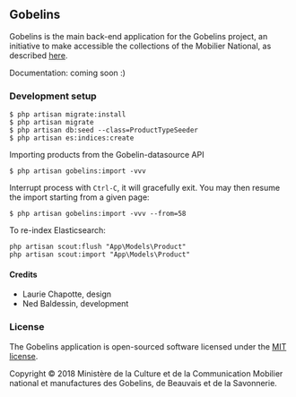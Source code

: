 ## Gobelins

Gobelins is the main back-end application for the Gobelins project, an initiative to make accessible the
collections of the Mobilier National, as described <a href="https://entrepreneur-interet-general.etalab.gouv.fr/defi/2017/09/26/gobelins/">here</a>.

Documentation: coming soon :)

### Development setup

```shell
$ php artisan migrate:install
$ php artisan migrate
$ php artisan db:seed --class=ProductTypeSeeder
$ php artisan es:indices:create
```

Importing products from the Gobelin-datasource API

```shell
$ php artisan gobelins:import -vvv
```

Interrupt process with `Ctrl-C`, it will gracefully exit.
You may then resume the import starting from a given page:

```shell
$ php artisan gobelins:import -vvv --from=58
```

To re-index Elasticsearch:

```shell
php artisan scout:flush "App\Models\Product"
php artisan scout:import "App\Models\Product"
```

#### Credits

- Laurie Chapotte, design
- Ned Baldessin, development

### License

The Gobelins application is open-sourced software licensed under the [MIT license](https://opensource.org/licenses/MIT).

Copyright © 2018 Ministère de la Culture et de la Communication
Mobilier national et manufactures des Gobelins, de Beauvais et de la Savonnerie.
